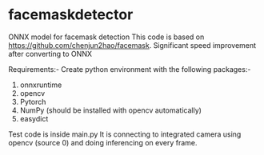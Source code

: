 # facemaskdetector
ONNX model for facemask detection
This code is based on https://github.com/chenjun2hao/facemask.
Significant speed improvement after converting to ONNX

Requirements:-
Create python environment with the following packages:-
1. onnxruntime
2. opencv
3. Pytorch
4. NumPy (should be installed with opencv automatically)
5. easydict

Test code is inside main.py
It is connecting to integrated camera using opencv (source 0) and doing inferencing on every frame.
